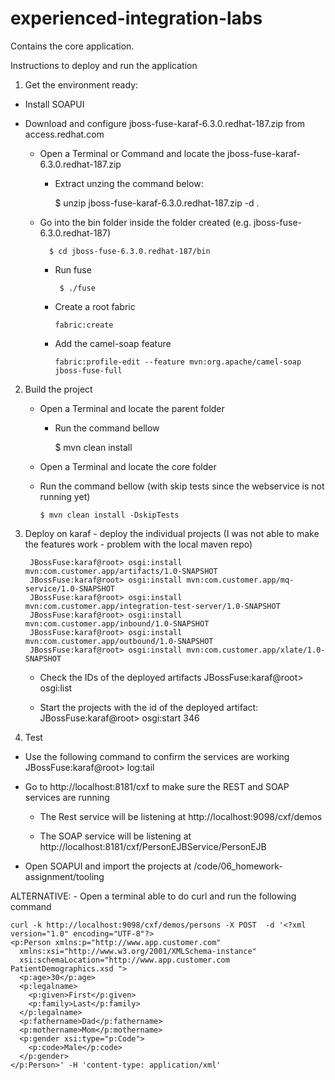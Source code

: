 # experienced-integration-labs

Contains the core application.

Instructions to deploy and run the application

1. Get the environment ready:

 - Install SOAPUI
 
 - Download and configure jboss-fuse-karaf-6.3.0.redhat-187.zip from access.redhat.com
    - Open a Terminal or Command and locate the jboss-fuse-karaf-6.3.0.redhat-187.zip
	  - Extract unzing the command below:
	
		  $ unzip jboss-fuse-karaf-6.3.0.redhat-187.zip -d .
      
    - Go into the bin folder inside the folder created (e.g. jboss-fuse-6.3.0.redhat-187)
		
		  	$ cd jboss-fuse-6.3.0.redhat-187/bin
		
	  - Run fuse
	
		 	 $ ./fuse
		  
	  - Create a root fabric
	  
	  		fabric:create
	  
	  - Add the camel-soap feature
	  	
			fabric:profile-edit --feature mvn:org.apache/camel-soap jboss-fuse-full
    

2. Build the project

  	- Open a Terminal and locate the parent folder
	  - Run the command bellow
		
		  $ mvn clean install
    
	- Open a Terminal and locate the core folder
	- Run the command bellow (with skip tests since the webservice is not running yet)
		
		  $ mvn clean install -DskipTests
		
3. Deploy on karaf - deploy the individual projects (I was not able to make the features work - problem with the local maven repo)
		
		JBossFuse:karaf@root> osgi:install mvn:com.customer.app/artifacts/1.0-SNAPSHOT
		JBossFuse:karaf@root> osgi:install mvn:com.customer.app/mq-service/1.0-SNAPSHOT
		JBossFuse:karaf@root> osgi:install mvn:com.customer.app/integration-test-server/1.0-SNAPSHOT
		JBossFuse:karaf@root> osgi:install mvn:com.customer.app/inbound/1.0-SNAPSHOT
		JBossFuse:karaf@root> osgi:install mvn:com.customer.app/outbound/1.0-SNAPSHOT
		JBossFuse:karaf@root> osgi:install mvn:com.customer.app/xlate/1.0-SNAPSHOT
	
	- Check the IDs of the deployed artifacts
		JBossFuse:karaf@root> osgi:list
	
	- Start the projects with the id of the deployed artifact:
		JBossFuse:karaf@root> osgi:start 346
	
    
4. Test

  - Use the following command to confirm the services are working
  	JBossFuse:karaf@root> log:tail

  - Go to http://localhost:8181/cxf to make sure the REST and SOAP services are running
	
	- The Rest service will be listening at http://localhost:9098/cxf/demos
	
	- The SOAP service will be listening at http://localhost:8181/cxf/PersonEJBService/PersonEJB
	
  - Open SOAPUI and import the projects at /code/06_homework-assignment/tooling
  
  ALTERNATIVE:
	- Open a terminal able to do curl and run the following command
  
    curl -k http://localhost:9098/cxf/demos/persons -X POST  -d '<?xml version="1.0" encoding="UTF-8"?>
    <p:Person xmlns:p="http://www.app.customer.com"
      xmlns:xsi="http://www.w3.org/2001/XMLSchema-instance"
      xsi:schemaLocation="http://www.app.customer.com PatientDemographics.xsd ">
      <p:age>30</p:age>
      <p:legalname>
        <p:given>First</p:given>
        <p:family>Last</p:family>
      </p:legalname>
      <p:fathername>Dad</p:fathername>
      <p:mothername>Mom</p:mothername>
      <p:gender xsi:type="p:Code">
        <p:code>Male</p:code>
      </p:gender>
    </p:Person>' -H 'content-type: application/xml'
    
      


		
